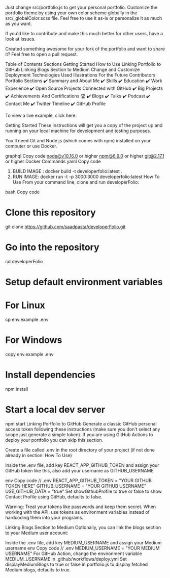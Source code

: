 Just change src/portfolio.js to get your personal portfolio. Customize the portfolio theme by using your own color scheme globally in the src/_globalColor.scss file. Feel free to use it as-is or personalize it as much as you want.

If you'd like to contribute and make this much better for other users, have a look at Issues.

Created something awesome for your fork of the portfolio and want to share it? Feel free to open a pull request.

Table of Contents
Sections
Getting Started
How to Use
Linking Portfolio to GitHub
Linking Blogs Section to Medium
Change and Customize
Deployment
Technologies Used
Illustrations
For the Future
Contributors
Portfolio Sections
✔️ Summary and About Me
✔️ Skills
✔️ Education
✔️ Work Experience
✔️ Open Source Projects Connected with GitHub
✔️ Big Projects
✔️ Achievements And Certifications 🏆
✔️ Blogs
✔️ Talks
✔️ Podcast
✔️ Contact Me
✔️ Twitter Timeline
✔️ GitHub Profile

To view a live example, click here.

Getting Started
These instructions will get you a copy of the project up and running on your local machine for development and testing purposes.

You'll need Git and Node.js (which comes with npm) installed on your computer or use Docker.

graphql
Copy code
node@v10.16.0 or higher
npm@6.9.0 or higher
git@2.17.1 or higher
Docker Commands
yaml
Copy code
1) BUILD IMAGE : docker build -t developerfolio:latest .
2) RUN IMAGE: docker run -t -p 3000:3000 developerfolio:latest
How To Use
From your command line, clone and run developerFolio:

bash
Copy code
# Clone this repository
git clone https://github.com/saadpasta/developerFolio.git

# Go into the repository
cd developerFolio

# Setup default environment variables

# For Linux
cp env.example .env
# For Windows
copy env.example .env

# Install dependencies
npm install

# Start a local dev server
npm start
Linking Portfolio to GitHub
Generate a classic GitHub personal access token following these instructions (make sure you don't select any scope just generate a simple token). If you are using GitHub Actions to deploy your portfolio you can skip this section.

Create a file called .env in the root directory of your project (if not done already in section: How To Use)

Inside the .env file, add key REACT_APP_GITHUB_TOKEN and assign your GitHub token like this, also add your username as GITHUB_USERNAME

env
Copy code
// .env
REACT_APP_GITHUB_TOKEN = "YOUR GITHUB TOKEN HERE"
GITHUB_USERNAME = "YOUR GITHUB USERNAME"
USE_GITHUB_DATA = "true"
Set showGithubProfile to true or false to show Contact Profile using GitHub, defaults to false.

Warning: Treat your tokens like passwords and keep them secret. When working with the API, use tokens as environment variables instead of hardcoding them into your programs.

Linking Blogs Section to Medium
Optionally, you can link the blogs section to your Medium user account:

Inside the .env file, add key MEDIUM_USERNAME and assign your Medium username
env
Copy code
// .env
MEDIUM_USERNAME = "YOUR MEDIUM USERNAME"
For GitHub Action, change the environment variable MEDIUM_USERNAME in .github/workflows/deploy.yml
Set displayMediumBlogs to true or false in portfolio.js to display fetched Medium blogs, defaults to true.